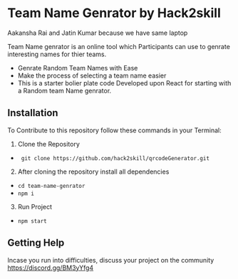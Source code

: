 # Team Name Genrator by Hack2skill
Aakansha Rai and Jatin Kumar because we have same laptop

Team Name genrator is an online tool which Participants can use to genrate interesting names for thier teams.
- Genrate Random Team Names with Ease
- Make the process of selecting a team name easier
- This is a starter bolier plate code Developed upon React for starting with a Random team Name genrator.

## Installation
To Contribute to this repository follow these commands in your Terminal:

1. Clone the Repository
- ` git clone https://github.com/hack2skill/qrcodeGenerator.git`

2. After cloning the repository install all dependencies
- `cd team-name-genrator`
- `npm i`

3. Run Project
 - `npm start`




## Getting Help

Incase you run into difficulties, discuss your project on the community https://discord.gg/BM3yYfg4
